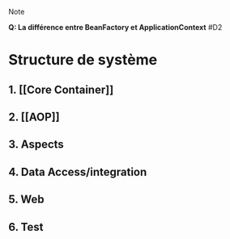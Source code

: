 
> [!note] 
> **Q: La différence entre BeanFactory et ApplicationContext** #D2 

# Structure de système

## 1. [[Core Container]]

## 2. [[AOP]]

## 3. Aspects

## 4. Data Access/integration

## 5. Web

## 6. Test


